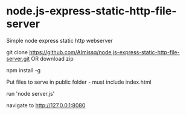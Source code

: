 # node.js-express-static-http-file-server
Simple node express static http webserver

git clone https://github.com/AImissq/node.js-express-static-http-file-server.git
OR download zip

npm install -g

Put files to serve in public folder - must include index.html

run 'node server.js'

navigate to http://127.0.0.1:8080
